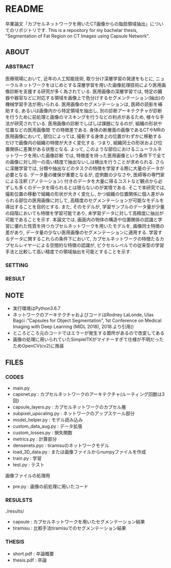 # README #

卒業論文「カプセルネットワークを用いたCT画像からの脂肪領域抽出」についてのリポジトリです.
This is a repository for my bachelar thesis, "Segmentation of Fat Region on CT Images using Capsule Network".

## ABOUT ##

### ABSTRACT ###

医療現場において, 近年の人工知能技術, 取り分け深層学習の発達をもとに, ニューラルネットワークをはじめとする深層学習を用いた画像処理技術により医用画像診断を支援する研究が多く為されている. 医用画像の深層学習では, 特定の臓器や器官などに対応する領域を画像上で色分けするセグメンテーション(抽出)の機械学習手法が用いられる. 医用画像のセグメンテーションは, 医師の読影を補助する, あるいは画像内から特定領域を抽出し, 別の診断アーキテクチャが診断を行うために前処理と画像のマスキングを行うなどの利点があるため, 様々な手法が研究されている.
医用画像の診断でしばしば課題になるのが, 組織の形状や位置などの医用画像間 での特徴差である. 身体の断層面の画像であるCTやMRの医用画像において, 部位によっては, 撮影する身体上の位置がわずかに移動するだけで画像内の組織の特徴が大きく変化する. つまり, 組織同士の形状および位置関係に差異がある状態となる. よって, このような部位におけるニューラルネットワークを用いた画像診断 では, 特徴差を持った医用画像という条件下で全ての画像に対し同一の高い精度で抽出ないしは検出を行うことが求められる.
さらに深層学習では, 分類や抽出などのタスクの特徴を学習する際に大量のデータが必要となる. データ量の確保が重要となるが, 症例数の少なさや, 医師等の専門家による注釈 (アノテーション) 付きのデータを大量に得るコストなど観点から必ずしも多くのデータを得られるとは限らないのが実情である.
そこで本研究では, 撮影位置の移動で組織の形状が大きく変化し, かつ組織の位置関係に個人差がみられる部位の医用画像に対して, 高精度のセグメンテーションが可能なモデルを導出することを目的とする. また, そのモデルが, 学習サンプルのデータ量が少量の段階においても特徴を学習可能であり, 未学習データに対して高精度に抽出が可能であることを示す.
本論文では, 画面内の物体の構造や位置関係の認識と学習に優れた性質を持つカプセルネットワークを用いたモデルを, 画像同士特徴の差があり, データ量の少ない医用画像のセグメンテーションに適用する. 学習するデータに関するこれらの条件下において, カプセルネットワークの特徴たるカプセルレイヤーによる空間的な特徴の認識が, ピクセルレベルでの従来型の学習手法と比較して高い精度での領域抽出を可能とすることを示す.

### SETTING ###

### RESULT ###

## NOTE  ##

* 実行環境はPython3.6.7
* ネットワークのアーキテクチャおよびコードはRodney LaLonde, Ulas Bagci :“Capsules for Object Segmentation”, 1st Conference on Medical Imaging with Deep Learning (MIDL 2018), 2018.より引用()
* ところどころ元のコードではエラーが発生する箇所があるので改変してある
* 画像の処理に用いられていたSimpleITKがマイナーすぎて仕様が不明だったためOpenCV(cv2)に換装

## FILES ##

### CODES ###

* main.py
* capsnet.py : カプセルネットワークのアーキテクチャ(ルーティング回数は3回)
* capsule_layers.py : カプセルネットワークのカプセル層
* subpixel_upscaling.py : ネットワークのアップスケール部分
* model_helper.py : モデル読み込み
* custom_data_aug.py : データ拡張
* custom_losses.py : 損失関数
* metrics.py : 計算部分
* densenets.pyc : tiramisuのネットワークモデル
* load_3D_data.py : または画像ファイルからnumpyファイルを作成
* train.py : 学習
* test.py : テスト

画像ファイルの処理用

* pre.py : 画像の前処理に用いたコード

### RESULSTS ###
./results/

* capsule : カプセルネットワークを用いたセグメンテーション結果
* tiramisu : 比較手法tiramisuでのセグメンテーション結果

### THESIS ###

* short.pdf : 卒論概要
* thesis.pdf : 卒論
